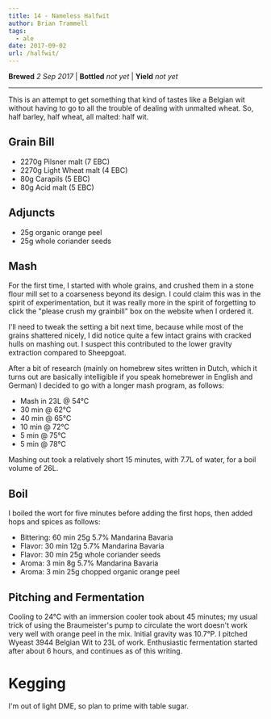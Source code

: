 ```yaml
---
title: 14 - Nameless Halfwit
author: Brian Trammell
tags:
  - ale
date: 2017-09-02
url: /halfwit/
---
```


**Brewed** *2 Sep 2017* | **Bottled** *not yet* | **Yield** *not yet*
- - -

This is an attempt to get something that kind of tastes like a Belgian wit
without having to go to all the trouble of dealing with unmalted wheat. So, half
barley, half wheat, all malted: half wit.

## Grain Bill

- 2270g Pilsner malt (7 EBC)
- 2270g Light Wheat malt (4 EBC)
- 80g Carapils (5 EBC)
- 80g Acid malt (5 EBC)

## Adjuncts

- 25g organic orange peel 
- 25g whole coriander seeds

## Mash

For the first time, I started with whole grains, and crushed them in a stone
flour mill set to  a coarseness beyond its design. I could claim this was in the
spirit of experimentation, but it was really more in the spirit of forgetting to
click the "please crush my grainbill" box on the website when I ordered it. 

I'll need to tweak the setting a bit next time, because while most of the grains
shattered nicely, I did notice quite a few intact grains with cracked hulls on
mashing out. I suspect this contributed to the lower gravity extraction compared
to Sheepgoat.

After a bit of research (mainly on homebrew sites written in Dutch, which it
turns out are basically intelligible if you speak homebrewer in English and
German) I decided to go with a longer mash program, as follows:

- Mash in 23L @ 54&deg;C
- 30 min @ 62&deg;C 
- 40 min @ 65&deg;C 
- 10 min @ 72&deg;C
- 5 min @ 75&deg;C
- 5 min @ 78&deg;C

Mashing out took a relatively short 15 minutes, with 7.7L of water, for a boil volume of 26L.

## Boil

I boiled the wort for five minutes before adding the first hops, then added hops
and spices as follows:   

- Bittering: 60 min 25g 5.7% Mandarina Bavaria
- Flavor: 30 min 12g 5.7% Mandarina Bavaria
- Flavor: 30 min 25g whole coriander seeds
- Aroma: 3 min 8g 5.7% Mandarina Bavaria
- Aroma: 3 min 25g chopped organic orange peel

## Pitching and Fermentation

Cooling to 24&deg;C with an immersion cooler took about 45 minutes; my usual
trick of using the Braumeister's pump to circulate the wort doesn't work very
well with orange peel in the mix. Initial gravity was 10.7&deg;P. I pitched
Wyeast 3944 Belgian Wit to 23L of work. Enthusiastic fermentation started after
about 6 hours, and continues as of this writing.

# Kegging

I'm out of light DME, so plan to prime with table sugar.
